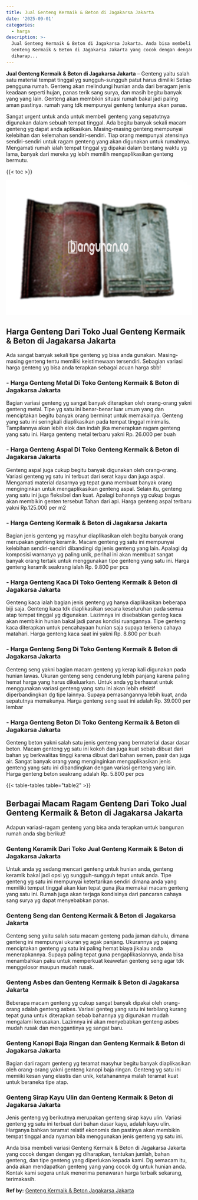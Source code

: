 ```yaml
---
title: Jual Genteng Kermaik & Beton di Jagakarsa Jakarta
date: '2025-09-01'
categories:
  - harga
description: >-
  Jual Genteng Kermaik & Beton di Jagakarsa Jakarta. Anda bisa membeli variasi
  Genteng Kermaik & Beton di Jagakarsa Jakarta yang cocok dengan dengan yg
  diharap...
---
```


**Jual Genteng Kermaik & Beton di Jagakarsa Jakarta** – Genteng yaitu salah satu material tempat tinggal yg sungguh-sungguh patut harus dimiliki Setiap pengguna rumah. Genteng akan melindungi hunian anda dari beragam jenis keadaan seperti hujan, panas terik sang surya, dan masih begitu banyak yang yang lain. Genteng akan membikin situasi rumah bakal jadi paling aman pastinya. rumah yang tdk mempunyai genteng tentunya akan panas.

Sangat urgent untuk anda untuk membeli genteng yang sepatutnya digunakan dalam sebuah tempat tinggal. Ada begitu banyak sekali macam genteng yg dapat anda aplikasikan. Masing-masing genteng mempunyai kelebihan dan kelemahan sendiri-sendiri. Tiap orang mempunyai atensinya sendiri-sendiri untuk ragam genteng yang akan digunakan untuk rumahnya. Mengamati rumah ialah tempat tinggal yg dipakai dalam bentang waktu yg lama, banyak dari mereka yg lebih memilih mengaplikasikan genteng bermutu.

{{< toc >}}

![Jual Genteng Kermaik & Beton di Jagakarsa Jakarta](/images/genteng-minimalis-murah18.png)

## Harga Genteng Dari Toko Jual Genteng Kermaik & Beton di Jagakarsa Jakarta

Ada sangat banyak sekali tipe genteng yg bisa anda gunakan. Masing-masing genteng tentu memiliki keistimewaan tersendiri. Sebagian variasi harga genteng yg bisa anda terapkan sebagai acuan harga sbb!

### \- Harga Genteng Metal Di Toko Genteng Kermaik & Beton di Jagakarsa Jakarta

Bagian variasi genteng yg sangat banyak diterapkan oleh orang-orang yakni genteng metal. Tipe yg satu ini benar-benar luar umum yang dan menciptakan begitu banyak orang berminat untuk memakainya. Genteng yang satu ini seringkali diaplikasikan pada tempat tinggal minimalis. Tampilannya akan lebih elok dan indah jika menerapkan ragam genteng yang satu ini. Harga genteng metal terbaru yakni Rp. 26.000 per buah

### \- Harga Genteng Aspal Di Toko Genteng Kermaik & Beton di Jagakarsa Jakarta

Genteng aspal juga cukup begitu banyak digunakan oleh orang-orang. Variasi genteng yg satu ini terbuat dari serat kayu dan juga aspal. Mengamati material dasarnya yg tepat guna membuat banyak orang menginginkan untuk mengaplikasikan genteng aspal. Selain itu, genteng yang satu ini juga fleksibel dan kuat. Apalagi bahannya yg cukup bagus akan membikin genten tersebut Tahan dari api. Harga genteng aspal terbaru yakni Rp.125.000 per m2

### \- Harga Genteng Kermaik & Beton di Jagakarsa Jakarta

Bagian jenis genteng yg masyhur diaplikasikan oleh begitu banyak orang merupakan genteng keramik. Macam genteng yg satu ini mempunyai kelebihan sendiri-sendiri dibandingi dg jenis genteng yang lain. Apalagi dg komposisi warnanya yg paling unik, perihal ini akan membuat sangat banyak orang tertaik untuk menggunakan tipe genteng yang satu ini. Harga genteng keramik seakrang ialah Rp. 9.800 per pcs

### \- Harga Genteng Kaca Di Toko Genteng Kermaik & Beton di Jagakarsa Jakarta

Genteng kaca ialah bagian jenis genteng yg hanya diaplikasikan beberapa biji saja. Genteng kaca tdk diaplikasikan secara keseluruhan pada semua atap tempat tinggal yg digunakan. Lazimnya ini disebabkan genteg kaca akan membikin hunian bakal jadi panas kondisi ruangannya. Tipe genteng kaca diterapkan untuk pencahayaan hunian saja supaya terkena cahaya matahari. Harga genteng kaca saat ini yakni Rp. 8.800 per buah

### \- Harga Genteng Seng Di Toko Genteng Kermaik & Beton di Jagakarsa Jakarta

Genteng seng yakni bagian macam genteng yg kerap kali digunakan pada hunian lawas. Ukuran genteng seng cenderung lebih panjang karena paling hemat harga yang harus dikeluarkan. Untuk anda yg berhasrat untuk menggunakan variasi genteng yang satu ini akan lebih efektif diperbandingkan dg tipe lainnya. Supaya pemasangannya lebih kuat, anda sepatutnya memakunya. Harga genteng seng saat ini adalah Rp. 39.000 per lembar

### \- Harga Genteng Beton Di Toko Genteng Kermaik & Beton di Jagakarsa Jakarta

Genteng beton yakni salah satu jenis genteng yang bermaterial dasar dasar beton. Macam genteng yg satu ini kokoh dan juga kuat sebab dibuat dari bahan yg berkwalitas tinggi karena dibuat dari bahan semen, pasir dan juga air. Sangat banyak orang yang menginginkan mengaplikasikan jenis genteng yang satu ini dibandingkan dengan variasi genteng yang lain. Harga genteng beton seakrang adalah Rp. 5.800 per pcs

{{< table-tables table="table2" >}}

## Berbagai Macam Ragam Genteng Dari Toko Jual Genteng Kermaik & Beton di Jagakarsa Jakarta

Adapun variasi-ragam genteng yang bisa anda terapkan untuk bangunan rumah anda sbg berikut!

### Genteng Keramik Dari Toko Jual Genteng Kermaik & Beton di Jagakarsa Jakarta

Untuk anda yg sedang mencari genteng untuk hunian anda, genteng keramik bakal jadi opsi yg sungguh-sungguh tepat untuk anda. Tipe genteng yg satu ini mempunyai ketertarikan sendiri dimana anda yang memiliki tempat tinggal akan kian tepat guna jika memakai macam genteng yang satu ini. Rumah juga akan terjaga kondisinya dari pancaran cahaya sang surya yg dapat menyebabkan panas.

### Genteng Seng dan Genteng Kermaik & Beton di Jagakarsa Jakarta

Genteng seng yaitu salah satu macam genteng pada jaman dahulu, dimana genteng ini mempunyai ukuran yg agak panjang. Ukurannya yg pajang menciptakan genteng yg satu ini paling hemat biaya jikalau anda menerapkannya. Supaya paling tepat guna pengaplikasiannya, anda bisa menambahkan paku untuk memperkuat keawetan genteng seng agar tdk menggelosor maupun mudah rusak.

### Genteng Asbes dan Genteng Kermaik & Beton di Jagakarsa Jakarta

Beberapa macam genteng yg cukup sangat banyak dipakai oleh orang-orang adalah genteng asbes. Variasi genteg yang satu ini terbilang kurang tepat guna untuk diterapkan sebab bahannya yg digunakan mudah mengalami kerusakan. Lazimnya ini akan menyebabkan genteng asbes mudah rusak dan menggantinya yg sangat baru.

### Genteng Kanopi Baja Ringan dan Genteng Kermaik & Beton di Jagakarsa Jakarta

Bagian dari ragam genteng yg teramat masyhur begitu banyak diaplikasikan oleh orang-orang yakni genteng kanopi baja ringan. Genteng yg satu ini memiiki kesan yang elastis dan unik, ketahanannya malah teramat kuat untuk beraneka tipe atap.

### Genteng Sirap Kayu Ulin dan Genteng Kermaik & Beton di Jagakarsa Jakarta

Jenis genteng yg berikutnya merupakan genteng sirap kayu ulin. Variasi genteng yg satu ini terbuat dari bahan dasar kayu, adalah kayu ulin. Harganya bahkan teramat relatif ekonomis dan pastinya akan membikin tempat tinggal anda nyaman bila menggunakan jenis genteng yg satu ini.

Anda bisa membeli variasi Genteng Kermaik & Beton di Jagakarsa Jakarta yang cocok dengan dengan yg diharapkan, tentukan jumlah, bahan genteng, dan tipe genteng yang diperlukan kepada kami. Dg semacam itu, anda akan mendapatkan genteng yang yang cocok dg untuk hunian anda. Kontak kami segera untuk menerima penawaran harga terbaik sekarang, terimakasih.

**Ref by:**  [Genteng Kermaik & Beton  Jagakarsa Jakarta](https://id.wikipedia.org/wiki/Genteng)
